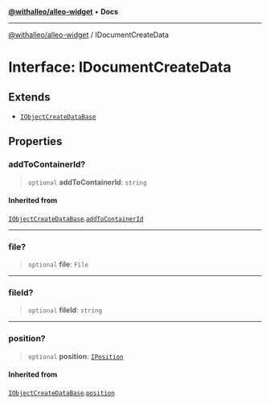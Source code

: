 [**@withalleo/alleo-widget**](../README.md) • **Docs**

***

[@withalleo/alleo-widget](../globals.md) / IDocumentCreateData

# Interface: IDocumentCreateData

## Extends

- [`IObjectCreateDataBase`](IObjectCreateDataBase.md)

## Properties

### addToContainerId?

> `optional` **addToContainerId**: `string`

#### Inherited from

[`IObjectCreateDataBase`](IObjectCreateDataBase.md).[`addToContainerId`](IObjectCreateDataBase.md#addtocontainerid)

***

### file?

> `optional` **file**: `File`

***

### fileId?

> `optional` **fileId**: `string`

***

### position?

> `optional` **position**: [`IPosition`](../type-aliases/IPosition.md)

#### Inherited from

[`IObjectCreateDataBase`](IObjectCreateDataBase.md).[`position`](IObjectCreateDataBase.md#position)
